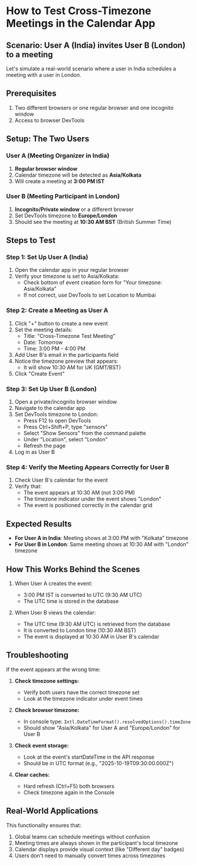 # How to Test Cross-Timezone Meetings in the Calendar App

## Scenario: User A (India) invites User B (London) to a meeting

Let's simulate a real-world scenario where a user in India schedules a meeting with a user in London.

## Prerequisites

1. Two different browsers or one regular browser and one incognito window
2. Access to browser DevTools

## Setup: The Two Users

### User A (Meeting Organizer in India)

1. **Regular browser window**
2. Calendar timezone will be detected as **Asia/Kolkata**
3. Will create a meeting at **3:00 PM IST**

### User B (Meeting Participant in London)

1. **Incognito/Private window** or a different browser
2. Set DevTools timezone to **Europe/London**
3. Should see the meeting at **10:30 AM BST** (British Summer Time)

## Steps to Test

### Step 1: Set Up User A (India)

1. Open the calendar app in your regular browser
2. Verify your timezone is set to Asia/Kolkata:
   - Check bottom of event creation form for "Your timezone: Asia/Kolkata"
   - If not correct, use DevTools to set Location to Mumbai

### Step 2: Create a Meeting as User A

1. Click "+" button to create a new event
2. Set the meeting details:
   - Title: "Cross-Timezone Test Meeting"
   - Date: Tomorrow
   - Time: 3:00 PM - 4:00 PM
3. Add User B's email in the participants field
4. Notice the timezone preview that appears:
   - It will show 10:30 AM for UK (GMT/BST)
5. Click "Create Event"

### Step 3: Set Up User B (London)

1. Open a private/incognito browser window
2. Navigate to the calendar app
3. Set DevTools timezone to London:
   - Press F12 to open DevTools
   - Press Ctrl+Shift+P, type "sensors"
   - Select "Show Sensors" from the command palette
   - Under "Location", select "London"
   - Refresh the page
4. Log in as User B

### Step 4: Verify the Meeting Appears Correctly for User B

1. Check User B's calendar for the event
2. Verify that:
   - The event appears at 10:30 AM (not 3:00 PM)
   - The timezone indicator under the event shows "London"
   - The event is positioned correctly in the calendar grid

## Expected Results

- **For User A in India**: Meeting shows at 3:00 PM with "Kolkata" timezone
- **For User B in London**: Same meeting shows at 10:30 AM with "London" timezone

## How This Works Behind the Scenes

1. When User A creates the event:
   - 3:00 PM IST is converted to UTC (9:30 AM UTC)
   - The UTC time is stored in the database

2. When User B views the calendar:
   - The UTC time (9:30 AM UTC) is retrieved from the database
   - It is converted to London time (10:30 AM BST)
   - The event is displayed at 10:30 AM in User B's calendar

## Troubleshooting

If the event appears at the wrong time:

1. **Check timezone settings:**
   - Verify both users have the correct timezone set
   - Look at the timezone indicator under event times

2. **Check browser timezone:**
   - In console type: `Intl.DateTimeFormat().resolvedOptions().timeZone`
   - Should show "Asia/Kolkata" for User A and "Europe/London" for User B

3. **Check event storage:**
   - Look at the event's startDateTime in the API response
   - Should be in UTC format (e.g., "2025-10-19T09:30:00.000Z")

4. **Clear caches:**
   - Hard refresh (Ctrl+F5) both browsers
   - Check timezone again in the Console

## Real-World Applications

This functionality ensures that:

1. Global teams can schedule meetings without confusion
2. Meeting times are always shown in the participant's local timezone
3. Calendar displays provide visual context (like "Different day" badges)
4. Users don't need to manually convert times across timezones
